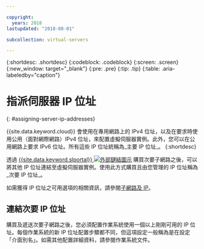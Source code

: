 ```yaml
---

copyright:
  years: 2018
lastupdated: "2018-08-01"

subcollection: virtual-servers

---
```


{:shortdesc: .shortdesc}
{:codeblock: .codeblock}
{:screen: .screen}
{:new_window: target="_blank"}
{:pre: .pre}
{:tip: .tip}
{:table: .aria-labeledby="caption"}

# 指派伺服器 IP 位址
{: #assigning-server-ip-addresses}

{{site.data.keyword.cloud}} 會使用在專用網路上的 IPv4 位址，以及在要求時使用公用（面對網際網路）IPv4 位址，來配置虛擬伺服器實例。此外，您可以在公用網路上要求 IPv6 位址。所有這些 IP 位址統稱為_主要 IP 位址_。
{:shortdesc}

透過 [{{site.data.keyword.slportal}} ![外部鏈結圖示](../icons/launch-glyph.svg "外部鏈結圖示")](https://control.softlayer.com) 購買次要子網路之後，可以將其他 IP 位址連結至虛擬伺服器實例。使用此方式購買且由您管理的 IP 位址稱為_次要 IP 位址_。

如需獲得 IP 位址之可用選項的相關資訊，請參閱[子網路及 IP](/docs/infrastructure/subnets?topic=subnets-getting-started-with-subnets-and-ips#getting-started-with-subnets-and-ips)。

## 連結次要 IP 位址

購買及遞送次要子網路之後，您必須配置作業系統使用一個以上剛剛可用的 IP 位址。每個作業系統的新 IP 位址配置步驟都不同，但這項設定一般稱為是在設定「介面別名」。如需其他配置詳細資料，請參閱作業系統文件。
